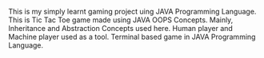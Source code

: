 This is my simply learnt gaming project uing JAVA Programming Language.
This is Tic Tac Toe game made using JAVA OOPS Concepts.
Mainly, Inheritance and Abstraction Concepts used here.
Human player and Machine player used as a tool.
Terminal based game in JAVA Programming Language.